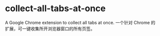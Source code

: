 # collect-all-tabs-at-once
A Google Chrome extension to collect all tabs at once. 一个针对 Chrome 的扩展，可一键收集所开浏览器窗口的所有页签。
